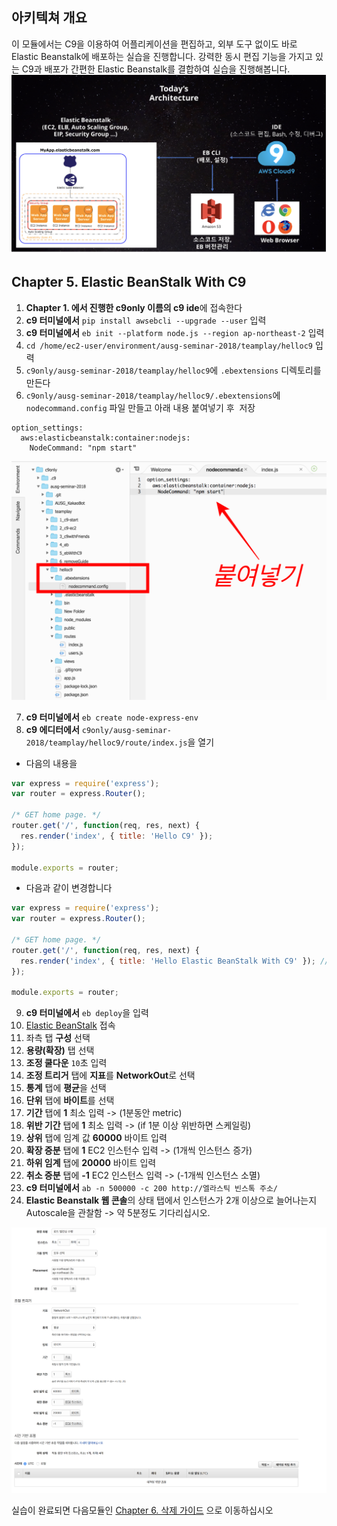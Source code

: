 ## 아키텍쳐 개요
이 모듈에서는 C9을 이용하여 어플리케이션을 편집하고, 외부 도구 없이도 바로 Elastic Beanstalk에 배포하는 실습을 진행합니다.
강력한 동시 편집 기능을 가지고 있는 C9과 배포가 간편한 Elastic Beanstalk를 결합하여 실습을 진행해봅니다.
![c9witheb_arc](./../images/c9witheb_arc.png)

## Chapter 5. Elastic BeanStalk With C9
1. **Chapter 1. 에서 진행한 c9only 이름의 c9 ide**에 접속한다
2. **c9 터미널에서** `pip install awsebcli --upgrade --user` 입력
3. **c9 터미널에서** `eb init --platform node.js --region ap-northeast-2` 입력
4. `cd /home/ec2-user/environment/ausg-seminar-2018/teamplay/helloc9` 입력
5. `c9only/ausg-seminar-2018/teamplay/helloc9`에 `.ebextensions` 디렉토리를 만든다
6. `c9only/ausg-seminar-2018/teamplay/helloc9/.ebextensions`에 `nodecommand.config` 파일 만들고 아래 내용 붙여넣기 후 
  저장
  ```
  option_settings:
    aws:elasticbeanstalk:container:nodejs:
      NodeCommand: "npm start"
  ```

  ![eb-node-config](./../images/eb-node-config.png)

7. **c9 터미널에서** `eb create node-express-env`
8. **c9 에디터에서** `c9only/ausg-seminar-2018/teamplay/helloc9/route/index.js`을 열기
- 다음의 내용을
```javascript
var express = require('express');
var router = express.Router();

/* GET home page. */
router.get('/', function(req, res, next) {
  res.render('index', { title: 'Hello C9' });
});

module.exports = router;
```

- 다음과 같이 변경합니다
```javascript
var express = require('express');
var router = express.Router();

/* GET home page. */
router.get('/', function(req, res, next) {
  res.render('index', { title: 'Hello Elastic BeanStalk With C9' }); // 'Hello C9'을 -> 'Hello Elastic BeanStalk With C9' 로 변경
});

module.exports = router;
```
9. **c9 터미널에서** `eb deploy`을 입력
10. [Elastic BeanStalk](https://ap-northeast-2.console.aws.amazon.com/elasticbeanstalk/home?region=ap-northeast-2#/welcome) 접속
11. 좌측 탭 **구성** 선택
12. **용량(확장)** 탭 선택
13. **조정 쿨다운** `10`초 입력
14. **조정 트리거** 탭에 **지표**를 **NetworkOut**로 선택
15. **통계** 탭에 **평균**을 선택
16. **단위** 탭에 **바이트**를 선택
17. **기간** 탭에 **1** 최소 입력 -> (1분동안 metric)
18. **위반 기간** 탭에 **1** 최소 입력 -> (if 1분 이상 위반하면 스케일링)
19. **상위** 탭에 임계 값 **60000** 바이트 입력
20. **확장 증분** 탭에 **1** EC2 인스턴수 입력 -> (1개씩 인스턴스 증가)
21. **하위 임계** 탭에 **20000** 바이트 입력
22. **취소 증분** 탭에 **-1** EC2 인스턴스 입력 -> (-1개씩 인스턴스 소멸)
23. **c9 터미널에서** `ab -n 500000 -c 200 http://엘라스틱 빈스톡 주소/`
24. **Elastic Beanstalk 웹 콘솔**의 상태 탭에서 인스턴스가 2개 이상으로 늘어나는지 Autoscale을 관찰함 -> 약 5분정도 기다리십시오.

![load-balance](./../images/load-balance.png)

실습이 완료되면 다음모듈인 [Chapter 6. 삭제 가이드](../6_removeGuide/) 으로 이동하십시오